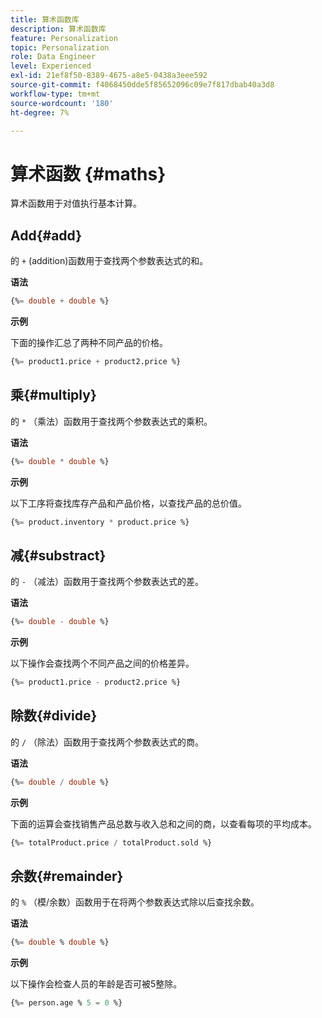 ```yaml
---
title: 算术函数库
description: 算术函数库
feature: Personalization
topic: Personalization
role: Data Engineer
level: Experienced
exl-id: 21ef8f50-8389-4675-a8e5-0438a3eee592
source-git-commit: f4068450dde5f85652096c09e7f817dbab40a3d8
workflow-type: tm+mt
source-wordcount: '180'
ht-degree: 7%

---
```


# 算术函数 {#maths}

算术函数用于对值执行基本计算。

## Add{#add}

的 `+` (addition)函数用于查找两个参数表达式的和。

**语法**

```sql
{%= double + double %}
```

**示例**

下面的操作汇总了两种不同产品的价格。

```sql
{%= product1.price + product2.price %}
```

## 乘{#multiply}

的 `*` （乘法）函数用于查找两个参数表达式的乘积。

**语法**

```sql
{%= double * double %}
```

**示例**

以下工序将查找库存产品和产品价格，以查找产品的总价值。

```sql
{%= product.inventory * product.price %}
```

## 减{#substract}

的 `-` （减法）函数用于查找两个参数表达式的差。

**语法**

```sql
{%= double - double %}
```

**示例**

以下操作会查找两个不同产品之间的价格差异。

```sql
{%= product1.price - product2.price %}
```

## 除数{#divide}

的 `/` （除法）函数用于查找两个参数表达式的商。

**语法**

```sql
{%= double / double %}
```

**示例**

下面的运算会查找销售产品总数与收入总和之间的商，以查看每项的平均成本。

```sql
{%= totalProduct.price / totalProduct.sold %}
```

## 余数{#remainder}

的 `%` （模/余数）函数用于在将两个参数表达式除以后查找余数。

**语法**

```sql
{%= double % double %}
```

**示例**

以下操作会检查人员的年龄是否可被5整除。

```sql
{%= person.age % 5 = 0 %}
```
